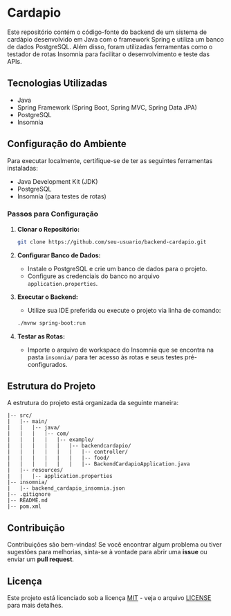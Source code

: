 # Cardapio

Este repositório contém o código-fonte do backend de um sistema de cardápio desenvolvido em Java com o framework Spring e utiliza um banco de dados PostgreSQL. Além disso, foram utilizadas ferramentas como o testador de rotas Insomnia para facilitar o desenvolvimento e teste das APIs.

## Tecnologias Utilizadas

- Java
- Spring Framework (Spring Boot, Spring MVC, Spring Data JPA)
- PostgreSQL
- Insomnia

## Configuração do Ambiente

Para executar localmente, certifique-se de ter as seguintes ferramentas instaladas:

- Java Development Kit (JDK)
- PostgreSQL
- Insomnia (para testes de rotas)

### Passos para Configuração

1. **Clonar o Repositório:**

   ```bash
   git clone https://github.com/seu-usuario/backend-cardapio.git
   ```

2. **Configurar Banco de Dados:**

   - Instale o PostgreSQL e crie um banco de dados para o projeto.
   - Configure as credenciais do banco no arquivo `application.properties`.

3. **Executar o Backend:**

   - Utilize sua IDE preferida ou execute o projeto via linha de comando:

   ```bash
   ./mvnw spring-boot:run
   ```

4. **Testar as Rotas:**

   - Importe o arquivo de workspace do Insomnia que se encontra na pasta `insomnia/` para ter acesso às rotas e seus testes pré-configurados.

## Estrutura do Projeto

A estrutura do projeto está organizada da seguinte maneira:

```
|-- src/
|   |-- main/
|   |   |-- java/
|   |   |   |-- com/
|   |   |   |   |-- example/
|   |   |   |   |   |-- backendcardapio/
|   |   |   |   |   |   |-- controller/
|   |   |   |   |   |   |-- food/
|   |   |   |   |   |   |-- BackendCardapioApplication.java
|   |-- resources/
|   |   |-- application.properties
|-- insomnia/
|   |-- backend_cardapio_insomnia.json
|-- .gitignore
|-- README.md
|-- pom.xml
```

## Contribuição

Contribuições são bem-vindas! Se você encontrar algum problema ou tiver sugestões para melhorias, sinta-se à vontade para abrir uma **issue** ou enviar um **pull request**.

## Licença

Este projeto está licenciado sob a licença [MIT](https://opensource.org/licenses/MIT) - veja o arquivo [LICENSE](LICENSE) para mais detalhes.
